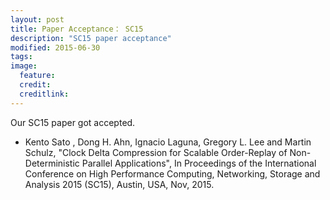 ```yaml
---
layout: post
title: Paper Acceptance： SC15
description: "SC15 paper acceptance"
modified: 2015-06-30
tags: 
image:
  feature: 
  credit: 
  creditlink: 
---
```


Our SC15 paper got accepted.

- Kento Sato , Dong H. Ahn, Ignacio Laguna, Gregory L. Lee and Martin Schulz, "Clock Delta Compression for Scalable Order-Replay of Non-Deterministic Parallel Applications", In Proceedings of the International Conference on High Performance Computing, Networking, Storage and Analysis 2015 (SC15), Austin, USA, Nov, 2015.
